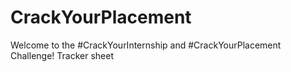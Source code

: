 # CrackYourPlacement
Welcome to the #CrackYourInternship and #CrackYourPlacement Challenge! 
Tracker sheet

